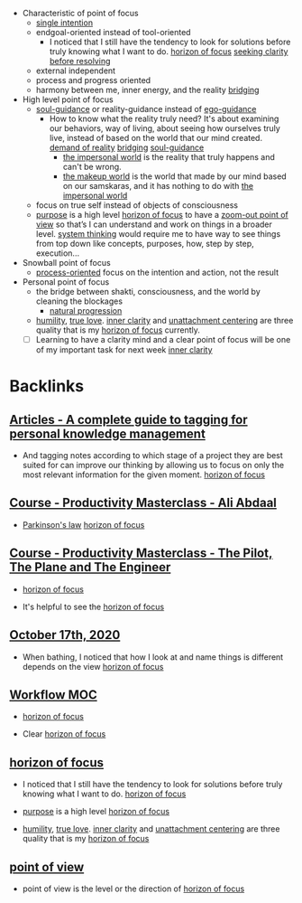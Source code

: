 - Characteristic of point of focus
    - [single intention](<single intention.md>)
    - endgoal-oriented  instead of tool-oriented
        - I noticed that I still have the tendency to look for solutions before truly knowing what I want to do. [horizon of focus](<horizon of focus.md>) [seeking clarity before resolving](<seeking clarity before resolving.md>)
    - external independent
    - process and progress oriented
    - harmony between me, inner energy, and the reality [bridging](<bridging.md>)
- High level point of focus
    - [soul-guidance](<soul-guidance.md>)  or reality-guidance instead of [ego-guidance](<ego-guidance.md>)
        - How to know what the reality truly need? It's about examining our behaviors, way of living, about seeing how ourselves truly live, instead of based on the world that our mind created. [demand of reality](<demand of reality.md>) [bridging](<bridging.md>) [soul-guidance](<soul-guidance.md>)
            - [the impersonal world](<the impersonal world.md>) is the reality that truly happens and can't be wrong.
            - [the makeup world](<the makeup world.md>) is the world that made by our mind based on our samskaras, and it has nothing to do with [the impersonal world](<the impersonal world.md>)
    - focus on true self instead of objects of consciousness
    - [purpose](<purpose.md>) is a high level [horizon of focus](<horizon of focus.md>) to have a [zoom-out point of view](<zoom-out point of view.md>) so that’s I can understand and work on things in a broader level. [system thinking](<system thinking.md>) would require me to have way to see things from top down like concepts, purposes, how, step by step, execution...
- Snowball point of focus
    - [process-oriented](<process-oriented.md>) focus on the intention and action, not the result
- Personal point of focus
    - the bridge between shakti, consciousness, and the world by cleaning the blockages
        - [natural progression](<natural progression.md>)
    - [humility](<humility.md>), [true love](<true love.md>). [inner clarity](<inner clarity.md>) and [unattachment centering](<unattachment centering.md>) are three quality that is my [horizon of focus](<horizon of focus.md>) currently.  
    - [ ] Learning to have a clarity mind and a clear point of focus will be one of my important task for next week [inner clarity](<inner clarity.md>)

# Backlinks
## [Articles - A complete guide to tagging for personal knowledge management](<Articles - A complete guide to tagging for personal knowledge management.md>)
- And tagging notes according to which stage of a project they are best suited for can improve our thinking by allowing us to focus on only the most relevant information for the given moment. [horizon of focus](<horizon of focus.md>)

## [Course - Productivity Masterclass - Ali Abdaal](<Course - Productivity Masterclass - Ali Abdaal.md>)
- [Parkinson's law](<Parkinson's law.md>) [horizon of focus](<horizon of focus.md>)

## [Course - Productivity Masterclass - The Pilot, The Plane and The Engineer](<Course - Productivity Masterclass - The Pilot, The Plane and The Engineer.md>)
- [horizon of focus](<horizon of focus.md>)

- It's helpful to see the [horizon of focus](<horizon of focus.md>)

## [October 17th, 2020](<October 17th, 2020.md>)
- When bathing, I noticed that how I look at and name things is different depends on the view [horizon of focus](<horizon of focus.md>)

## [Workflow MOC](<Workflow MOC.md>)
- [horizon of focus](<horizon of focus.md>)

- Clear [horizon of focus](<horizon of focus.md>)

## [horizon of focus](<horizon of focus.md>)
- I noticed that I still have the tendency to look for solutions before truly knowing what I want to do. [horizon of focus](<horizon of focus.md>)

- [purpose](<purpose.md>) is a high level [horizon of focus](<horizon of focus.md>)

- [humility](<humility.md>), [true love](<true love.md>). [inner clarity](<inner clarity.md>) and [unattachment centering](<unattachment centering.md>) are three quality that is my [horizon of focus](<horizon of focus.md>)

## [point of view](<point of view.md>)
- point of view is the level or the direction of [horizon of focus](<horizon of focus.md>)

